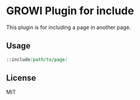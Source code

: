# GROWI Plugin for include

This plugin is for including a page in another page.

## Usage

```markdown
::include[path/to/page]
```

## License

MIT

